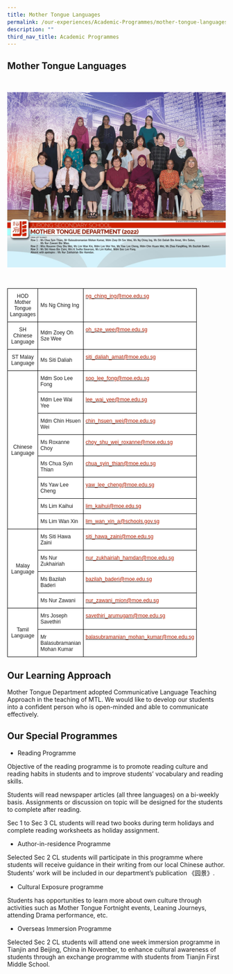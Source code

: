 ```yaml
---
title: Mother Tongue Languages
permalink: /our-experiences/Academic-Programmes/mother-tongue-languages/
description: ""
third_nav_title: Academic Programmes
---
```

## Mother Tongue Languages 

<br>

![](/images/JS_Mother%20Tongue%20Department.jpg)

<br>
<style type="text/css">
.tg  {border-collapse:collapse;border-spacing:0;}
.tg td{border-color:black;border-style:solid;border-width:1px;font-family:Arial, sans-serif;font-size:12px;
  overflow:hidden;padding:10px 5px;word-break:normal;}
.tg th{border-color:black;border-style:solid;border-width:1px;font-family:Arial, sans-serif;font-size:12px;
  font-weight:normal;overflow:hidden;padding:10px 5px;word-break:normal;}
.tg .tg-f4yw{background-color:#FFF;text-align:center;vertical-align:middle}
.tg .tg-zr06{background-color:#FFF;text-align:left;vertical-align:middle}
.tg .tg-lm8h{background-color:#FFF;color:#B21D00;text-align:left;vertical-align:top}
</style>
<table class="tg" style="undefined;table-layout: fixed; width: 700px">
<colgroup>
<col style="width: 70px">
<col style="width: 70px">
<col style="width: 70px">
</colgroup>
<thead>
  <tr>
    <th class="tg-f4yw">HOD Mother Tongue Languages<br></th>
    <th class="tg-zr06">Ms Ng Ching Ing<br></th>
    <th class="tg-lm8h"><a href="mailto:ng_ching_ing@moe.edu.sg"><span style="text-decoration:none;color:#B21D00">ng_ching_ing@moe.edu.sg</span></a><br></th>
  </tr>
</thead>
<tbody>
  <tr>
    <td class="tg-f4yw">SH Chinese Language<br></td>
    <td class="tg-zr06">Mdm Zoey Oh Sze Wee<br></td>
    <td class="tg-lm8h"><a href="mailto:oh_sze_wee@moe.edu.sg"><span style="text-decoration:none;color:#B21D00">oh_sze_wee@moe.edu.sg</span></a><br></td>
  </tr>
  <tr>
    <td class="tg-f4yw">ST Malay Language<br></td>
    <td class="tg-zr06">Ms Siti Daliah<br></td>
    <td class="tg-lm8h"><a href="mailto:siti_daliah_amat@moe.edu.sg"><span style="text-decoration:none;color:#B21D00">siti_daliah_amat@moe.edu.sg</span></a><br></td>
  </tr>
  <tr>
    <td class="tg-f4yw" rowspan="8">Chinese Language<br></td>
    <td class="tg-zr06">Mdm Soo Lee Fong<br></td>
    <td class="tg-lm8h"><a href="mailto:soo_lee_fong@moe.edu.sg"><span style="text-decoration:none;color:#B21D00">soo_lee_fong@moe.edu.sg</span></a><br></td>
  </tr>
  <tr>
    <td class="tg-zr06">Mdm Lee Wai Yee<br></td>
    <td class="tg-lm8h"><a href="mailto:lee_wai_yee@moe.edu.sg"><span style="text-decoration:none;color:#B21D00">lee_wai_yee@moe.edu.sg</span></a><br></td>
  </tr>
  <tr>
    <td class="tg-zr06">Mdm Chin Hsuen Wei</td>
    <td class="tg-lm8h"><a href="mailto:chin_hsuen_wei@moe.edu.sg"><span style="text-decoration:none;color:#B21D00">chin_hsuen_wei@moe.edu.sg</span></a></td>
  </tr>
  <tr>
    <td class="tg-zr06">Ms Roxanne Choy</td>
    <td class="tg-lm8h"><a href="mailto:choy_shu_wei_roxanne@moe.edu.sg"><span style="text-decoration:none;color:#B21D00">choy_shu_wei_roxanne@moe.edu.sg</span></a></td>
  </tr>
  <tr>
    <td class="tg-zr06">Ms Chua Syin Thian<br></td>
    <td class="tg-lm8h"><a href="mailto:chua_syin_thian@moe.edu.sg"><span style="text-decoration:none;color:#B21D00">chua_syin_thian@moe.edu.sg</span></a><br></td>
  </tr>
  <tr>
    <td class="tg-zr06">Ms Yaw Lee Cheng<br></td>
    <td class="tg-lm8h"><a href="mailto:yaw_lee_cheng@moe.edu.sg"><span style="text-decoration:none;color:#B21D00">yaw_lee_cheng@moe.edu.sg</span></a><br></td>
  </tr>
  <tr>
    <td class="tg-zr06">Ms Lim Kaihui<br></td>
    <td class="tg-lm8h"><a href="mailto:lim_kaihui@moe.edu.sg"><span style="text-decoration:none;color:#B21D00">lim_kaihui@moe.edu.sg</span></a><br></td>
  </tr>
  <tr>
    <td class="tg-zr06">Ms Lim Wan Xin<br></td>
    <td class="tg-lm8h"><a href="mailto:lim_wan_xin_a@schools.gov.sg"><span style="text-decoration:none;color:#B21D00">lim_wan_xin_a@schools.gov.sg</span></a><br></td>
  </tr>
  <tr>
    <td class="tg-f4yw" rowspan="4">Malay Language<br></td>
    <td class="tg-zr06">Ms Siti Hawa Zaini<br></td>
    <td class="tg-lm8h"><a href="mailto:siti_hawa_zaini@moe.edu.sg"><span style="text-decoration:none;color:#B21D00">siti_hawa_zaini@moe.edu.sg</span></a><br></td>
  </tr>
  <tr>
    <td class="tg-zr06">Ms Nur Zukhairiah<br></td>
    <td class="tg-lm8h"><a href="mailto:nur_zukhairiah_hamdan@moe.edu.sg"><span style="text-decoration:none;color:#B21D00">nur_zukhairiah_hamdan@moe.edu.sg</span></a><br></td>
  </tr>
  <tr>
    <td class="tg-zr06">Ms Bazilah Baderi<br></td>
    <td class="tg-lm8h"><a href="mailto:bazilah_baderi@moe.edu.sg"><span style="text-decoration:none;color:#B21D00">bazilah_baderi@moe.edu.sg</span></a><br></td>
  </tr>
  <tr>
    <td class="tg-zr06">Ms Nur Zawani<br></td>
    <td class="tg-lm8h"><a href="mailto:nur_zawani_mion@moe.edu.sg"><span style="text-decoration:none;color:#B21D00">nur_zawani_mion@moe.edu.sg</span></a><br></td>
  </tr>
  <tr>
    <td class="tg-f4yw" rowspan="2">Tamil Language<br></td>
    <td class="tg-zr06">Mrs Joseph Savethiri<br></td>
    <td class="tg-lm8h"><a href="mailto:savethiri_arumugam@moe.edu.sg"><span style="text-decoration:none;color:#B21D00">savethiri_arumugam@moe.edu.sg</span></a><br></td>
  </tr>
  <tr>
    <td class="tg-zr06">Mr Balasubramanian Mohan Kumar<br></td>
    <td class="tg-lm8h"><a href="mailto:balasubramanian_mohan_kumar@moe.edu.sg"><span style="text-decoration:none;color:#B21D00">balasubramanian_mohan_kumar@moe.edu.sg</span></a></td>
  </tr>
</tbody>
</table>

## Our Learning Approach


Mother Tongue Department adopted Communicative Language Teaching Approach in the teaching of MTL. We would like to develop our students into a confident person who is open-minded and able to communicate effectively.

## Our Special Programmes


*   Reading Programme

Objective of the reading programme is to promote reading culture and reading habits in students and to improve students’ vocabulary and reading skills.

  

Students will read newspaper articles (all three languages) on a bi-weekly basis. Assignments or discussion on topic will be designed for the students to complete after reading.

  

Sec 1 to Sec 3 CL students will read two books during term holidays and complete reading worksheets as holiday assignment.

  

*   Author-in-residence Programme

Selected Sec 2 CL students will participate in this programme where students will receive guidance in their writing from our local Chinese author. Students’ work will be included in our department’s publication 《园景》.

  

*   Cultural Exposure programme

Students has opportunities to learn more about own culture through activities such as Mother Tongue Fortnight events, Leaning Journeys, attending Drama performance, etc.

  

*   Overseas Immersion Programme

Selected Sec 2 CL students will attend one week immersion programme in Tianjin and Beijing, China in November, to enhance cultural awareness of students through an exchange programme with students from Tianjin First Middle School.